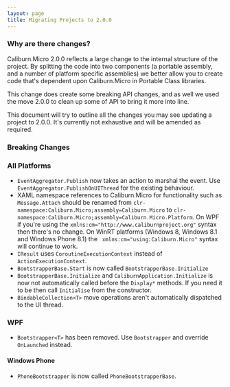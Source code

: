 ```yaml
---
layout: page
title: Migrating Projects to 2.0.0
---
```


### Why are there changes?

Caliburn.Micro 2.0.0 reflects a large change to the internal structure of the project. By splitting the code into two components (a portable assembly, and a number of platform specific assemblies) we better allow you to create code that's dependent upon Caliburn.Micro in Portable Class libraries.

This change does create some breaking API changes, and as well we used the move 2.0.0 to clean up some of API to bring it more into line.

This document will try to outline all the changes you may see updating a project to 2.0.0. It's currently not exhaustive and will be amended as required.

### Breaking Changes

### All Platforms

 - `EventAggregator.Publish` now takes an action to marshal the event. Use `EventAggregator.PublishOnUIThread` for the existing behaviour.
 - XAML namespace references to Caliburn.Micro for functionality such as `Message.Attach` should be renamed from `clr-namespace:Caliburn.Micro;assembly=Caliburn.Micro` to `clr-namespace:Caliburn.Micro;assembly=Caliburn.Micro.Platform`. On WPF if you're using the `xmlns:cm="http://www.caliburnproject.org"` syntax then there's no change. On WinRT platforms (Windows 8, Windows 8.1 and Windows Phone 8.1) the ` xmlns:cm="using:Caliburn.Micro"` syntax will continue to work.
 - `IResult` uses `CoroutineExecutionContext` instead of `ActionExecutionContext`.
 - `BootstrapperBase.Start` is now called `BootstrapperBase.Initialize`
 - `BootstrapperBase.Initialize` and `CaliburnApplication.Initialize` is now not automatically called before the `Display*` methods. If you need it to be then call `Initialise` from the constructor. 
 - `BindableCollection<T>` move operations aren't automatically dispatched to the UI thread.

### WPF

 - `Bootstrapper<T>` has been removed. Use `Bootstrapper` and override `OnLaunched` instead.

#### Windows Phone

 - `PhoneBootstrapper` is now called `PhoneBootstrapperBase`.



